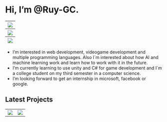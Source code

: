 # Hi, I’m @Ruy-GC.
<table align="center">
<thead>
<tr>
<th style="text-align:center"><img src="https://komarev.com/ghpvc/?username=Ruy-GC"></th>
</tr>
<tr>
<th style="text-align:center"><img src="https://github-readme-streak-stats.herokuapp.com/?user=Ruy-GC&theme=tokyonight"></th>
</tr>
<tr>
<th style="text-align:center"><img src="https://github-readme-stats.vercel.app/api?username=Ruy-GC&show_icons=true&theme=radical"></th>
</tr>
</thead>
</table>

- I’m interested in web development, videogame development and multiple programming languages. Also I´m interested about how AI and machine learning work and learn how to work with it in the future.
- I’m currently learning to use unity and C# for game development and I´m a college student on my third semester in a computer science.
- I’m looking forward to get an internship in microsoft, facebook or google. 

## Latest Projects
<table align="center">
<td>
<img src="https://github-readme-stats.vercel.app/api/pin/?username=Ruy-GC&repo=Geriatrik">
</td>
<td>
<img src="https://github-readme-stats.vercel.app/api/pin/?username=Ruy-GC&repo=Geriatrik-API">
</td>
</table>

<!---
Ruy-GC/Ruy-GC is a ✨ special ✨ repository because its `README.md` (this file) appears on your GitHub profile.
You can click the Preview link to take a look at your changes.
--->
